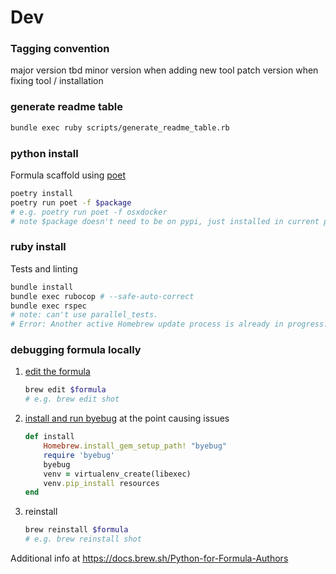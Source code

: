 
# Dev
### Tagging convention
major version tbd
minor version when adding new tool
patch version when fixing tool / installation

### generate readme table
```bash
bundle exec ruby scripts/generate_readme_table.rb
```

### python install
Formula scaffold using [poet](https://github.com/tdsmith/homebrew-pypi-poet)
```bash
poetry install
poetry run poet -f $package
# e.g. poetry run poet -f osxdocker
# note $package doesn't need to be on pypi, just installed in current python environment.
```

### ruby install
Tests and linting
```bash
bundle install
bundle exec rubocop # --safe-auto-correct
bundle exec rspec
# note: can't use parallel_tests.
# Error: Another active Homebrew update process is already in progress.
```

### debugging formula locally
1. [edit the formula](https://github.com/Homebrew/brew/issues/1505#issuecomment-260575386)
    ```bash
    brew edit $formula
    # e.g. brew edit shot
    ```

2. [install and run byebug](https://discourse.brew.sh/t/debugging-homebrew-using-pry-byebug/3234/4) at the point causing issues
    ```ruby
    def install
        Homebrew.install_gem_setup_path! "byebug"
        require 'byebug'
        byebug
        venv = virtualenv_create(libexec)
        venv.pip_install resources
    end
    ```

3. reinstall
    ```bash
    brew reinstall $formula
    # e.g. brew reinstall shot
    ``` 

Additional info at https://docs.brew.sh/Python-for-Formula-Authors

